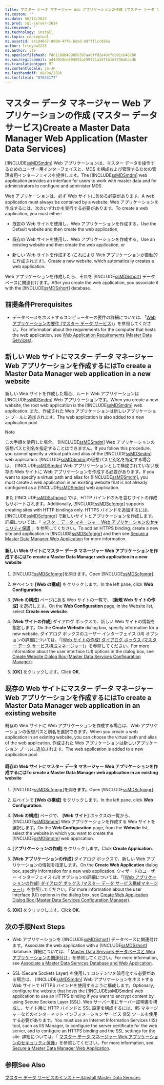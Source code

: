 ```yaml
---
title: マスター データ マネージャー Web アプリケーションの作成 (マスター データ サービス) | Microsoft Docs
ms.custom: ''
ms.date: 06/13/2017
ms.prod: sql-server-2014
ms.reviewer: ''
ms.technology: install
ms.topic: conceptual
ms.assetid: 241d46d7-8008-47f6-bebd-0dfff1cc856a
author: lrtoyou1223
ms.author: lle
ms.openlocfilehash: fd81188b499850397aa8ffd2e40cfcb91c648288
ms.sourcegitcommit: ad4d92dce894592a259721a1571b1d8736abacdb
ms.translationtype: MT
ms.contentlocale: ja-JP
ms.lasthandoff: 08/04/2020
ms.locfileid: "87633177"
---
```

# <a name="create-a-master-data-manager-web-application-master-data-services"></a><span data-ttu-id="60f91-102">マスター データ マネージャー Web アプリケーションの作成 (マスター データ サービス)</span><span class="sxs-lookup"><span data-stu-id="60f91-102">Create a Master Data Manager Web Application (Master Data Services)</span></span>
  <span data-ttu-id="60f91-103">[!INCLUDE[ssMDSmdm](../../includes/ssmdsmdm-md.md)] Web アプリケーションは、マスター データを操作するためのユーザー用インターフェイスと、MDS を構成および管理するための管理者用インターフェイスを提供します。</span><span class="sxs-lookup"><span data-stu-id="60f91-103">The [!INCLUDE[ssMDSmdm](../../includes/ssmdsmdm-md.md)] web application provides an interface for users to work with master data and for administrators to configure and administer MDS.</span></span>  
  
 <span data-ttu-id="60f91-104">Web アプリケーションは、必ず Web サイトに含める必要があります。</span><span class="sxs-lookup"><span data-stu-id="60f91-104">A web application must always be contained by a website.</span></span> <span data-ttu-id="60f91-105">Web アプリケーションを作成するには、次のいずれかを実行する必要があります。</span><span class="sxs-lookup"><span data-stu-id="60f91-105">To create a web application, you must either:</span></span>  
  
-   <span data-ttu-id="60f91-106">既定の Web サイトを使用し、Web アプリケーションを作成する。</span><span class="sxs-lookup"><span data-stu-id="60f91-106">Use the Default website and then create the web application,</span></span>  
  
-   <span data-ttu-id="60f91-107">既存の Web サイトを使用し、Web アプリケーションを作成する。</span><span class="sxs-lookup"><span data-stu-id="60f91-107">Use an existing website and then create the web application, or</span></span>  
  
-   <span data-ttu-id="60f91-108">新しい Web サイトを作成する (これにより Web アプリケーションが自動的に作成されます)。</span><span class="sxs-lookup"><span data-stu-id="60f91-108">Create a new website, which automatically creates a web application.</span></span>  
  
 <span data-ttu-id="60f91-109">Web アプリケーションを作成したら、それを [!INCLUDE[ssMDSshort](../../includes/ssmdsshort-md.md)] データベースに関連付けます。</span><span class="sxs-lookup"><span data-stu-id="60f91-109">After you create the web application, you associate it with the [!INCLUDE[ssMDSshort](../../includes/ssmdsshort-md.md)] database.</span></span>  
  
## <a name="prerequisites"></a><span data-ttu-id="60f91-110">前提条件</span><span class="sxs-lookup"><span data-stu-id="60f91-110">Prerequisites</span></span>  
  
-   <span data-ttu-id="60f91-111">データベースをホストするコンピューターの要件の詳細については、「[Web アプリケーションの要件 &#40;マスター データ サービス&#41;](web-application-requirements-master-data-services.md)」を参照してください。</span><span class="sxs-lookup"><span data-stu-id="60f91-111">For information about the requirements for the computer that hosts the web application, see [Web Application Requirements &#40;Master Data Services&#41;](web-application-requirements-master-data-services.md).</span></span>  
  
## <a name="to-create-a-master-data-manager-web-application-in-a-new-website"></a><span data-ttu-id="60f91-112">新しい Web サイトにマスター データ マネージャー Web アプリケーションを作成するには</span><span class="sxs-lookup"><span data-stu-id="60f91-112">To create a Master Data Manager web application in a new website</span></span>  
 <span data-ttu-id="60f91-113">新しい Web サイトを作成した場合、ルート Web アプリケーションは [!INCLUDE[ssMDSmdm](../../includes/ssmdsmdm-md.md)] Web アプリケーションです。</span><span class="sxs-lookup"><span data-stu-id="60f91-113">When you create a new website, the root web application is the [!INCLUDE[ssMDSmdm](../../includes/ssmdsmdm-md.md)] web application.</span></span> <span data-ttu-id="60f91-114">また、作成された Web アプリケーションは新しいアプリケーション プールに追加されます。</span><span class="sxs-lookup"><span data-stu-id="60f91-114">The web application is also added to a new application pool.</span></span>  
  
> [!NOTE]  
>  <span data-ttu-id="60f91-115">この手順を使用した場合、 [!INCLUDE[ssMDSmdm](../../includes/ssmdsmdm-md.md)] Web アプリケーションの仮想パスと別名を指定することはできません。</span><span class="sxs-lookup"><span data-stu-id="60f91-115">If you follow this procedure, you cannot specify a virtual path and alias of the [!INCLUDE[ssMDSmdm](../../includes/ssmdsmdm-md.md)] web application.</span></span> <span data-ttu-id="60f91-116">[!INCLUDE[ssMDSmdm](../../includes/ssmdsmdm-md.md)]の仮想パスと別名を指定する場合は、 [!INCLUDE[ssMDSmdm](../../includes/ssmdsmdm-md.md)] Web アプリケーションとして構成されていない既存の Web サイトに Web アプリケーションを作成する必要があります。</span><span class="sxs-lookup"><span data-stu-id="60f91-116">If you want to specify a virtual path and alias for [!INCLUDE[ssMDSmdm](../../includes/ssmdsmdm-md.md)], you must create a web application in an existing website that is not already configured as a [!INCLUDE[ssMDSmdm](../../includes/ssmdsmdm-md.md)] web application.</span></span>  
  
 <span data-ttu-id="60f91-117">また [!INCLUDE[ssMDScfgmgr](../../includes/ssmdscfgmgr-md.md)] では、HTTP バインドのみを含むサイトの作成もサポートされます。</span><span class="sxs-lookup"><span data-stu-id="60f91-117">Additionally, [!INCLUDE[ssMDScfgmgr](../../includes/ssmdscfgmgr-md.md)] supports creating sites with HTTP bindings only.</span></span> <span data-ttu-id="60f91-118">HTTPS バインドを追加するには、 [!INCLUDE[ssMDScfgmgr](../../includes/ssmdscfgmgr-md.md)] で新しいサイトとアプリケーションを作成します。詳細については、「 [マスター データ マネージャー Web アプリケーションのセキュリティ保護](secure-a-master-data-manager-web-application.md) 」を参照してください。</span><span class="sxs-lookup"><span data-stu-id="60f91-118">To add an HTTPS binding, create a new site and application in [!INCLUDE[ssMDScfgmgr](../../includes/ssmdscfgmgr-md.md)] and then see [Secure a Master Data Manager Web Application](secure-a-master-data-manager-web-application.md) for more information.</span></span>  
  
#### <a name="to-create-a-master-data-manager-web-application-in-a-new-website"></a><span data-ttu-id="60f91-119">新しい Web サイトにマスター データ マネージャー Web アプリケーションを作成するには</span><span class="sxs-lookup"><span data-stu-id="60f91-119">To create a Master Data Manager web application in a new website</span></span>  
  
1.  <span data-ttu-id="60f91-120">[!INCLUDE[ssMDScfgmgr](../../includes/ssmdscfgmgr-md.md)]を開きます。</span><span class="sxs-lookup"><span data-stu-id="60f91-120">Open [!INCLUDE[ssMDScfgmgr](../../includes/ssmdscfgmgr-md.md)].</span></span>  
  
2.  <span data-ttu-id="60f91-121">左ペインで **[Web の構成]** をクリックします。</span><span class="sxs-lookup"><span data-stu-id="60f91-121">In the left pane, click **Web Configuration**.</span></span>  
  
3.  <span data-ttu-id="60f91-122">**[Web の構成]** ページにある Web サイトの一覧で、 **[新規 Web サイトの作成]** を選択します。</span><span class="sxs-lookup"><span data-stu-id="60f91-122">On the **Web Configuration** page, in the Website list, select **Create new website**.</span></span>  
  
4.  <span data-ttu-id="60f91-123">**[Web サイトの作成]** ダイアログ ボックスで、新しい Web サイトの情報を指定します。</span><span class="sxs-lookup"><span data-stu-id="60f91-123">On the **Create Website** dialog box, specify information for a new website.</span></span> <span data-ttu-id="60f91-124">ダイアログ ボックスのユーザー インターフェイス (UI) オプションの詳細については、「[[Web サイトの作成] ダイアログ ボックス &#40;マスター データ サービス構成マネージャー&#41;](../create-website-dialog-box-master-data-services-configuration-manager.md)」を参照してください。</span><span class="sxs-lookup"><span data-stu-id="60f91-124">For more information about the user interface (UI) options in the dialog box, see [Create Website Dialog Box &#40;Master Data Services Configuration Manager&#41;](../create-website-dialog-box-master-data-services-configuration-manager.md).</span></span>  
  
5.  <span data-ttu-id="60f91-125">**[OK]** をクリックします。</span><span class="sxs-lookup"><span data-stu-id="60f91-125">Click **OK**.</span></span>  
  
## <a name="to-create-a-master-data-manager-web-application-in-an-existing-website"></a><span data-ttu-id="60f91-126">既存の Web サイトにマスター データ マネージャー Web アプリケーションを作成するには</span><span class="sxs-lookup"><span data-stu-id="60f91-126">To create a Master Data Manager web application in an existing website</span></span>  
 <span data-ttu-id="60f91-127">既存の Web サイトに Web アプリケーションを作成する場合は、Web アプリケーションの仮想パスと別名を選択できます。</span><span class="sxs-lookup"><span data-stu-id="60f91-127">When you create a web application in an existing website, you can choose the virtual path and alias of the web application.</span></span> <span data-ttu-id="60f91-128">作成された Web アプリケーションは新しいアプリケーション プールに追加されます。</span><span class="sxs-lookup"><span data-stu-id="60f91-128">The web application is added to a new application pool.</span></span>  
  
#### <a name="to-create-a-master-data-manager-web-application-in-an-existing-website"></a><span data-ttu-id="60f91-129">既存の Web サイトにマスター データ マネージャー Web アプリケーションを作成するには</span><span class="sxs-lookup"><span data-stu-id="60f91-129">To create a Master Data Manager web application in an existing website</span></span>  
  
1.  <span data-ttu-id="60f91-130">[!INCLUDE[ssMDScfgmgr](../../includes/ssmdscfgmgr-md.md)]を開きます。</span><span class="sxs-lookup"><span data-stu-id="60f91-130">Open [!INCLUDE[ssMDScfgmgr](../../includes/ssmdscfgmgr-md.md)].</span></span>  
  
2.  <span data-ttu-id="60f91-131">左ペインで **[Web の構成]** をクリックします。</span><span class="sxs-lookup"><span data-stu-id="60f91-131">In the left pane, click **Web Configuration**.</span></span>  
  
3.  <span data-ttu-id="60f91-132">**[Web の構成]** ページで、 **[Web サイト]** ボックスの一覧から、 [!INCLUDE[ssMDSmdm](../../includes/ssmdsmdm-md.md)] Web アプリケーションを作成する Web サイトを選択します。</span><span class="sxs-lookup"><span data-stu-id="60f91-132">On the **Web Configuration** page, from the **Website** list, select the website in which you want to create the [!INCLUDE[ssMDSmdm](../../includes/ssmdsmdm-md.md)] web application.</span></span>  
  
4.  <span data-ttu-id="60f91-133">**[アプリケーションの作成]** をクリックします。</span><span class="sxs-lookup"><span data-stu-id="60f91-133">Click **Create Application**.</span></span>  
  
5.  <span data-ttu-id="60f91-134">**[Web アプリケーションの作成]** ダイアログ ボックスで、新しい Web アプリケーションの情報を指定します。</span><span class="sxs-lookup"><span data-stu-id="60f91-134">On the **Create Web Application** dialog box, specify information for a new web application.</span></span> <span data-ttu-id="60f91-135">ウィザードのユーザー インターフェイス (UI) オプションの詳細については、「[[Web アプリケーションの作成] ダイアログ ボックス &#40;マスター データ サービス構成マネージャー&#41;](../create-web-application-dialog-box-master-data-services-configuration-manager.md)」を参照してください。</span><span class="sxs-lookup"><span data-stu-id="60f91-135">For more information about the user interface (UI) options in the dialog box, see [Create Web Application Dialog Box &#40;Master Data Services Configuration Manager&#41;](../create-web-application-dialog-box-master-data-services-configuration-manager.md).</span></span>  
  
6.  <span data-ttu-id="60f91-136">**[OK]** をクリックします。</span><span class="sxs-lookup"><span data-stu-id="60f91-136">Click **OK**.</span></span>  
  
## <a name="next-steps"></a><span data-ttu-id="60f91-137">次の手順</span><span class="sxs-lookup"><span data-stu-id="60f91-137">Next Steps</span></span>  
  
-   <span data-ttu-id="60f91-138">Web アプリケーションを [!INCLUDE[ssMDSshort](../../includes/ssmdsshort-md.md)] データベースに関連付けます。</span><span class="sxs-lookup"><span data-stu-id="60f91-138">Associate the web application with a [!INCLUDE[ssMDSshort](../../includes/ssmdsshort-md.md)] database.</span></span> <span data-ttu-id="60f91-139">詳細については、「 [Master Data Services データベースと Web アプリケーションの関連付け](associate-a-master-data-services-database-and-web-application.md)」を参照してください。</span><span class="sxs-lookup"><span data-stu-id="60f91-139">For more information, see [Associate a Master Data Services Database and Web Application](associate-a-master-data-services-database-and-web-application.md).</span></span>  
  
-   <span data-ttu-id="60f91-140">SSL (Secure Sockets Layer) を使用してコンテンツを暗号化する必要がある場合は、 [!INCLUDE[ssMDSmdm](../../includes/ssmdsmdm-md.md)] Web アプリケーションをホストする Web サイトで HTTPS バインドを使用するように構成します。</span><span class="sxs-lookup"><span data-stu-id="60f91-140">Optionally, configure the website that hosts the [!INCLUDE[ssMDSmdm](../../includes/ssmdsmdm-md.md)] web application to use an HTTPS binding if you want to encrypt content by using Secure Sockets Layer (SSL).</span></span> <span data-ttu-id="60f91-141">Web サーバー用にサーバー証明書を構成し、サイト用に HTTP バインドと SSL 設定を構成するには、IIS マネージャーなどのインターネット インフォメーション サービス (IIS) ツールを使用する必要があります。</span><span class="sxs-lookup"><span data-stu-id="60f91-141">You must use an Internet Information Services (IIS) tool, such as IIS Manager, to configure the server certificate for the web server, and to configure an HTTPS binding and the SSL settings for the site.</span></span> <span data-ttu-id="60f91-142">詳細については、「 [マスター データ マネージャー Web アプリケーションのセキュリティ保護](secure-a-master-data-manager-web-application.md)」を参照してください。</span><span class="sxs-lookup"><span data-stu-id="60f91-142">For more information, see [Secure a Master Data Manager Web Application](secure-a-master-data-manager-web-application.md).</span></span>  
  
## <a name="see-also"></a><span data-ttu-id="60f91-143">参照</span><span class="sxs-lookup"><span data-stu-id="60f91-143">See Also</span></span>  
 [<span data-ttu-id="60f91-144">マスター データ サービスのインストール</span><span class="sxs-lookup"><span data-stu-id="60f91-144">Install Master Data Services</span></span>](install-master-data-services.md)  
  
  
